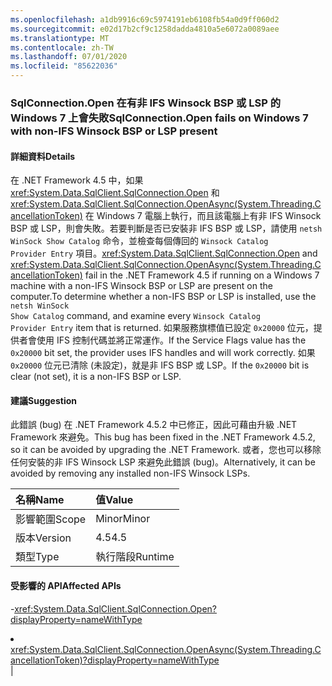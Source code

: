 ```yaml
---
ms.openlocfilehash: a1db9916c69c5974191eb6108fb54a0d9ff060d2
ms.sourcegitcommit: e02d17b2cf9c1258dadda4810a5e6072a0089aee
ms.translationtype: MT
ms.contentlocale: zh-TW
ms.lasthandoff: 07/01/2020
ms.locfileid: "85622036"
---
```

### <a name="sqlconnectionopen-fails-on-windows-7-with-non-ifs-winsock-bsp-or-lsp-present"></a><span data-ttu-id="24d76-101">SqlConnection.Open 在有非 IFS Winsock BSP 或 LSP 的 Windows 7 上會失敗</span><span class="sxs-lookup"><span data-stu-id="24d76-101">SqlConnection.Open fails on Windows 7 with non-IFS Winsock BSP or LSP present</span></span>

#### <a name="details"></a><span data-ttu-id="24d76-102">詳細資料</span><span class="sxs-lookup"><span data-stu-id="24d76-102">Details</span></span>

<span data-ttu-id="24d76-103">在 .NET Framework 4.5 中，如果 <xref:System.Data.SqlClient.SqlConnection.Open> 和 <xref:System.Data.SqlClient.SqlConnection.OpenAsync(System.Threading.CancellationToken)> 在 Windows 7 電腦上執行，而且該電腦上有非 IFS Winsock BSP 或 LSP，則會失敗。若要判斷是否已安裝非 IFS BSP 或 LSP，請使用 <code>netsh WinSock Show Catalog</code> 命令，並檢查每個傳回的 <code>Winsock Catalog Provider Entry</code> 項目。</span><span class="sxs-lookup"><span data-stu-id="24d76-103"><xref:System.Data.SqlClient.SqlConnection.Open> and <xref:System.Data.SqlClient.SqlConnection.OpenAsync(System.Threading.CancellationToken)> fail in the .NET Framework 4.5 if running on a Windows 7 machine with a non-IFS Winsock BSP or LSP are present on the computer.To determine whether a non-IFS BSP or LSP is installed, use the <code>netsh WinSock Show Catalog</code> command, and examine every <code>Winsock Catalog Provider Entry</code> item that is returned.</span></span> <span data-ttu-id="24d76-104">如果服務旗標值已設定 <code>0x20000</code> 位元，提供者會使用 IFS 控制代碼並將正常運作。</span><span class="sxs-lookup"><span data-stu-id="24d76-104">If the Service Flags value has the <code>0x20000</code> bit set, the provider uses IFS handles and will work correctly.</span></span> <span data-ttu-id="24d76-105">如果 <code>0x20000</code> 位元已清除 (未設定)，就是非 IFS BSP 或 LSP。</span><span class="sxs-lookup"><span data-stu-id="24d76-105">If the <code>0x20000</code> bit is clear (not set), it is a non-IFS BSP or LSP.</span></span>

#### <a name="suggestion"></a><span data-ttu-id="24d76-106">建議</span><span class="sxs-lookup"><span data-stu-id="24d76-106">Suggestion</span></span>

<span data-ttu-id="24d76-107">此錯誤 (bug) 在 .NET Framework 4.5.2 中已修正，因此可藉由升級 .NET Framework 來避免。</span><span class="sxs-lookup"><span data-stu-id="24d76-107">This bug has been fixed in the .NET Framework 4.5.2, so it can be avoided by upgrading the .NET Framework.</span></span> <span data-ttu-id="24d76-108">或者，您也可以移除任何安裝的非 IFS Winsock LSP 來避免此錯誤 (bug)。</span><span class="sxs-lookup"><span data-stu-id="24d76-108">Alternatively, it can be avoided by removing any installed non-IFS Winsock LSPs.</span></span>

| <span data-ttu-id="24d76-109">名稱</span><span class="sxs-lookup"><span data-stu-id="24d76-109">Name</span></span>    | <span data-ttu-id="24d76-110">值</span><span class="sxs-lookup"><span data-stu-id="24d76-110">Value</span></span>       |
|:--------|:------------|
| <span data-ttu-id="24d76-111">影響範圍</span><span class="sxs-lookup"><span data-stu-id="24d76-111">Scope</span></span>   |<span data-ttu-id="24d76-112">Minor</span><span class="sxs-lookup"><span data-stu-id="24d76-112">Minor</span></span>|
|<span data-ttu-id="24d76-113">版本</span><span class="sxs-lookup"><span data-stu-id="24d76-113">Version</span></span>|<span data-ttu-id="24d76-114">4.5</span><span class="sxs-lookup"><span data-stu-id="24d76-114">4.5</span></span>|
|<span data-ttu-id="24d76-115">類型</span><span class="sxs-lookup"><span data-stu-id="24d76-115">Type</span></span>|<span data-ttu-id="24d76-116">執行階段</span><span class="sxs-lookup"><span data-stu-id="24d76-116">Runtime</span></span>

#### <a name="affected-apis"></a><span data-ttu-id="24d76-117">受影響的 API</span><span class="sxs-lookup"><span data-stu-id="24d76-117">Affected APIs</span></span>

-<xref:System.Data.SqlClient.SqlConnection.Open?displayProperty=nameWithType></li><li><xref:System.Data.SqlClient.SqlConnection.OpenAsync(System.Threading.CancellationToken)?displayProperty=nameWithType></li></ul>|
